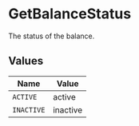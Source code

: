 # GetBalanceStatus

The status of the balance.


## Values

| Name       | Value      |
| ---------- | ---------- |
| `ACTIVE`   | active     |
| `INACTIVE` | inactive   |